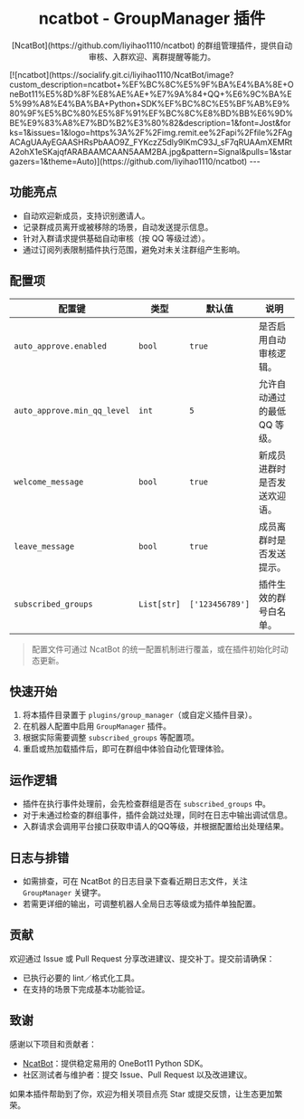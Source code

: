 <h1 align="center">ncatbot - GroupManager 插件</h1>

<p align="center">
	[NcatBot](https://github.com/liyihao1110/ncatbot) 的群组管理插件，提供自动审核、入群欢迎、离群提醒等能力。
</p>
[![ncatbot](https://socialify.git.ci/liyihao1110/NcatBot/image?custom_description=ncatbot+%EF%BC%8C%E5%9F%BA%E4%BA%8E+OneBot11%E5%8D%8F%E8%AE%AE+%E7%9A%84+QQ+%E6%9C%BA%E5%99%A8%E4%BA%BA+Python+SDK%EF%BC%8C%E5%BF%AB%E9%80%9F%E5%BC%80%E5%8F%91%EF%BC%8C%E8%BD%BB%E6%9D%BE%E9%83%A8%E7%BD%B2%E3%80%82&description=1&font=Jost&forks=1&issues=1&logo=https%3A%2F%2Fimg.remit.ee%2Fapi%2Ffile%2FAgACAgUAAyEGAASHRsPbAAO9Z_FYKczZ5dly9IKmC93J_sF7qRUAAmXEMRtA2ohX1eSKajqfARABAAMCAAN5AAM2BA.jpg&pattern=Signal&pulls=1&stargazers=1&theme=Auto)](https://github.com/liyihao1110/ncatbot)
---

## 功能亮点

- 自动欢迎新成员，支持识别邀请人。
- 记录群成员离开或被移除的场景，自动发送提示信息。
- 针对入群请求提供基础自动审核（按 QQ 等级过滤）。
- 通过订阅列表限制插件执行范围，避免对未关注群组产生影响。

## 配置项

| 配置键 | 类型 | 默认值 | 说明 |
| --- | --- | --- | --- |
| `auto_approve.enabled` | `bool` | `true` | 是否启用自动审核逻辑。 |
| `auto_approve.min_qq_level` | `int` | `5` | 允许自动通过的最低 QQ 等级。 |
| `welcome_message` | `bool` | `true` | 新成员进群时是否发送欢迎语。 |
| `leave_message` | `bool` | `true` | 成员离群时是否发送提示。 |
| `subscribed_groups` | `List[str]` | `['123456789']` | 插件生效的群号白名单。 |

> 配置文件可通过 NcatBot 的统一配置机制进行覆盖，或在插件初始化时动态更新。

## 快速开始

1. 将本插件目录置于 `plugins/group_manager`（或自定义插件目录）。
2. 在机器人配置中启用 `GroupManager` 插件。
3. 根据实际需要调整 `subscribed_groups` 等配置项。
4. 重启或热加载插件后，即可在群组中体验自动化管理体验。


## 运作逻辑

- 插件在执行事件处理前，会先检查群组是否在 `subscribed_groups` 中。
- 对于未通过检查的群组事件，插件会跳过处理，同时在日志中输出调试信息。
- 入群请求会调用平台接口获取申请人的QQ等级，并根据配置给出处理结果。

## 日志与排错

- 如需排查，可在 NcatBot 的日志目录下查看近期日志文件，关注 `GroupManager` 关键字。
- 若需更详细的输出，可调整机器人全局日志等级或为插件单独配置。

## 贡献

欢迎通过 Issue 或 Pull Request 分享改进建议、提交补丁。提交前请确保：

- 已执行必要的 lint／格式化工具。
- 在支持的场景下完成基本功能验证。


## 致谢

感谢以下项目和贡献者：

- [NcatBot](https://github.com/liyihao1110/ncatbot)：提供稳定易用的 OneBot11 Python SDK。
- 社区测试者与维护者：提交 Issue、Pull Request 以及改进建议。

如果本插件帮助到了你，欢迎为相关项目点亮 Star 或提交反馈，让生态更加繁荣。

